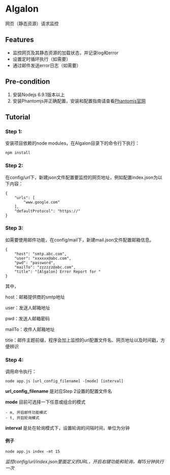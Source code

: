 # Algalon
网页（静态资源）请求监控

## Features
- 监控网页及其静态资源的加载状态，并记录log和error
- 设置定时循环执行（如需要）
- 通过邮件发送error日志（如需要）

## Pre-condition
1. 安装Nodejs 6.9.1版本以上
2. 安装Phantomjs并正确配置，安装和配置指南请查看[Phantomjs官网](http://phantomjs.org/quick-start.html)

## Tutorial

### Step 1:
安装项目依赖的node modules，在Algalon目录下的命令行下执行：

`npm install`

### Step 2:
在config/url下，新建json文件配置要监控的网页地址，例如配置index.json为以下内容：

    {
        "urls": [
            "www.google.com"
        ],
        "defaultProtocol": "https://"
    }

### Step 3:
如需要使用邮件功能，在config/mail下，新建mail.json文件配置邮箱信息。

    {
        "host": "smtp.abc.com",
        "user": "xxxxxx@abc.com",
        "pwd": "password",
        "mailTo": "zzzzzz@abc.com",
        "title": "[Algalon] Error Report for "
    }

其中，

host：邮箱提供商的smtp地址

user：发送人邮箱地址

pwd：发送人邮箱密码

mailTo：收件人邮箱地址

title：邮件主题前缀，程序会加上监控的url配置文件名、网页地址以及时间戳，方便辨识

### Step 4:
调用命令执行：

`node app.js [url_config_filename] -[mode] [interval]`

__url_config_filename__ 是对应Step 2设置的配置文件名

__mode__ 目前可选择一下任意或组合的模式

    - m, 开启邮件功能模式
    - t, 开启轮询模式

__interval__ 是处在轮询模式下，设置轮询的间隔时间，单位为分钟

#### 例子

`node app.js index -mt 15`

_监控config/url/index.json里面定义的URL，开启右键功能和轮询，每15分钟执行一次_

